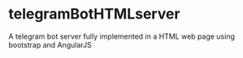 # telegramBotHTMLserver
A telegram bot server fully implemented in a HTML web page using bootstrap and AngularJS
